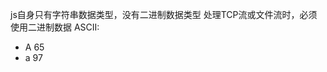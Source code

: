 <!--
 * @Author: Zzceaon
 * @Date: 2020-06-27 13:14:16
 * @LastEditTime: 2020-06-27 13:29:14
 * @LastEditors: Please set LastEditors
 * @Description: README.md
 * @FilePath: \Course\interview\node\stream\README.md
--> 
js自身只有字符串数据类型，没有二进制数据类型
处理TCP流或文件流时，必须使用二进制数据
ASCII:
  - A 65
  - a 97